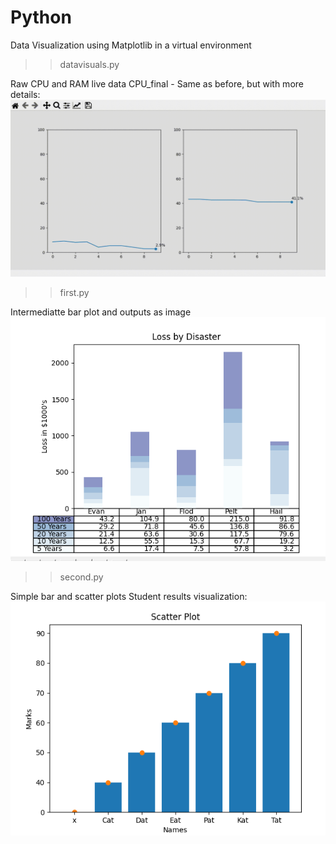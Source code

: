 # Python
Data Visualization using Matplotlib in a virtual environment

>>datavisuals.py

Raw CPU and RAM live data
CPU_final - Same as before, but with more details:  
![cpu](res/cpu_v1.gif)  

>>first.py

Intermediatte bar plot and outputs as image
![first](res/first.PNG)  

>>second.py

Simple bar and scatter plots
Student results visualization:  
![second](res/second.PNG)  
